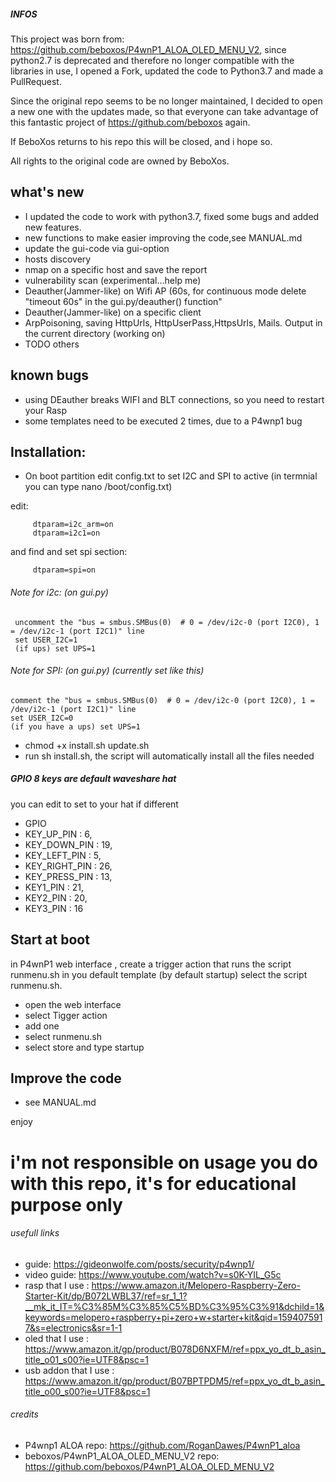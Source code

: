 ##### INFOS

This project was born from: https://github.com/beboxos/P4wnP1_ALOA_OLED_MENU_V2, since python2.7 is deprecated and therefore no longer compatible with the libraries in use, I opened a Fork, updated the code to Python3.7 and made a PullRequest.
 
Since the original repo seems to be no longer maintained, I decided to open a new one with the updates made, so that everyone can take advantage of this fantastic project of https://github.com/beboxos again.

If BeboXos returns to his repo this will be closed, and i hope so.

All rights to the original code are owned by BeboXos.

## what's new
* I updated the code to work with python3.7, fixed some bugs and added new features.
* new functions to make easier improving the code,see MANUAL.md
* update the gui-code via gui-option
* hosts discovery
* nmap on a specific host and save the report
* vulnerability scan (experimental...help me)
* Deauther(Jammer-like) on Wifi AP (60s, for continuous mode delete "timeout 60s" in the gui.py/deauther() function"
* Deauther(Jammer-like) on a specific client
* ArpPoisoning, saving HttpUrls, HttpUserPass,HttpsUrls, Mails. Output in the current directory (working on)
* TODO others

## known bugs
* using DEauther breaks WIFI and BLT connections, so you need to restart your Rasp
* some templates need to be executed 2 times, due to a P4wnp1 bug


## Installation:

* On boot partition edit config.txt to set I2C and SPI to active (in termnial you can type nano /boot/config.txt)

edit:

         dtparam=i2c_arm=on
         dtparam=i2c1=on

and find and set spi section:

         dtparam=spi=on


###### Note for i2c: (on gui.py)

     uncomment the "bus = smbus.SMBus(0)  # 0 = /dev/i2c-0 (port I2C0), 1 = /dev/i2c-1 (port I2C1)" line
     set USER_I2C=1
     (if ups) set UPS=1

###### Note for SPI: (on gui.py) (currently set like this)

    comment the "bus = smbus.SMBus(0)  # 0 = /dev/i2c-0 (port I2C0), 1 = /dev/i2c-1 (port I2C1)" line
    set USER_I2C=0
    (if you have a ups) set UPS=1

* chmod +x install.sh update.sh
* run sh install.sh,
the script will automatically install all the files needed




##### GPIO 8 keys are default waveshare hat

you can edit to set to your hat if different
* GPIO
* KEY_UP_PIN     : 6, 
* KEY_DOWN_PIN   : 19, 
* KEY_LEFT_PIN   : 5, 
* KEY_RIGHT_PIN  : 26, 
* KEY_PRESS_PIN  : 13, 
* KEY1_PIN       : 21, 
* KEY2_PIN       : 20, 
* KEY3_PIN       : 16



## Start at boot
in P4wnP1 web interface , create a trigger action that runs the script runmenu.sh in you default template (by default startup)
select the script runmenu.sh.
* open the web interface
* select Tigger action
* add one
* select runmenu.sh
* select store and type startup

## Improve the code
* see MANUAL.md


enjoy
# i'm not responsible on usage you do with this repo, it's for educational purpose only

###### usefull links
* guide: https://gideonwolfe.com/posts/security/p4wnp1/
* video guide: https://www.youtube.com/watch?v=s0K-YIL_G5c
* rasp that I use : https://www.amazon.it/Melopero-Raspberry-Zero-Starter-Kit/dp/B072LWBL37/ref=sr_1_1?__mk_it_IT=%C3%85M%C3%85%C5%BD%C3%95%C3%91&dchild=1&keywords=melopero+raspberry+pi+zero+w+starter+kit&qid=1594075917&s=electronics&sr=1-1
* oled that I use : https://www.amazon.it/gp/product/B078D6NXFM/ref=ppx_yo_dt_b_asin_title_o01_s00?ie=UTF8&psc=1
* usb addon that I use : https://www.amazon.it/gp/product/B07BPTPDM5/ref=ppx_yo_dt_b_asin_title_o00_s00?ie=UTF8&psc=1

###### credits
* P4wnp1 ALOA repo: https://github.com/RoganDawes/P4wnP1_aloa
* beboxos/P4wnP1_ALOA_OLED_MENU_V2 repo: https://github.com/beboxos/P4wnP1_ALOA_OLED_MENU_V2

